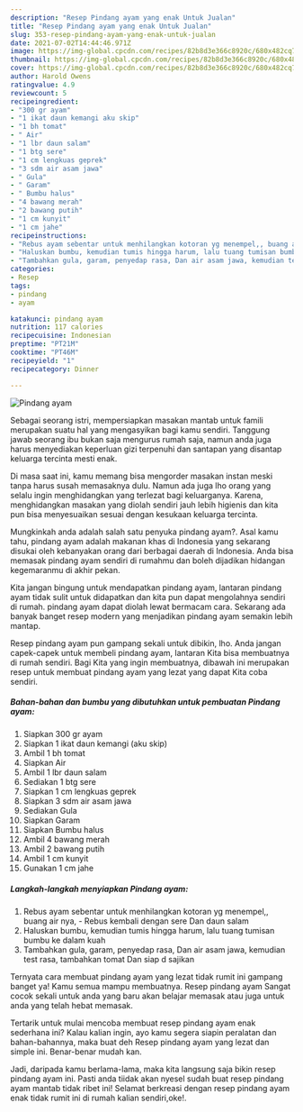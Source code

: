 ```yaml
---
description: "Resep Pindang ayam yang enak Untuk Jualan"
title: "Resep Pindang ayam yang enak Untuk Jualan"
slug: 353-resep-pindang-ayam-yang-enak-untuk-jualan
date: 2021-07-02T14:44:46.971Z
image: https://img-global.cpcdn.com/recipes/82b8d3e366c8920c/680x482cq70/pindang-ayam-foto-resep-utama.jpg
thumbnail: https://img-global.cpcdn.com/recipes/82b8d3e366c8920c/680x482cq70/pindang-ayam-foto-resep-utama.jpg
cover: https://img-global.cpcdn.com/recipes/82b8d3e366c8920c/680x482cq70/pindang-ayam-foto-resep-utama.jpg
author: Harold Owens
ratingvalue: 4.9
reviewcount: 5
recipeingredient:
- "300 gr ayam"
- "1 ikat daun kemangi aku skip"
- "1 bh tomat"
- " Air"
- "1 lbr daun salam"
- "1 btg sere"
- "1 cm lengkuas geprek"
- "3 sdm air asam jawa"
- " Gula"
- " Garam"
- " Bumbu halus"
- "4 bawang merah"
- "2 bawang putih"
- "1 cm kunyit"
- "1 cm jahe"
recipeinstructions:
- "Rebus ayam sebentar untuk menhilangkan kotoran yg menempel,, buang air nya,  Rebus kembali dengan sere Dan daun salam"
- "Haluskan bumbu, kemudian tumis hingga harum, lalu tuang tumisan bumbu ke dalam kuah"
- "Tambahkan gula, garam, penyedap rasa, Dan air asam jawa, kemudian test rasa, tambahkan tomat Dan siap d sajikan"
categories:
- Resep
tags:
- pindang
- ayam

katakunci: pindang ayam 
nutrition: 117 calories
recipecuisine: Indonesian
preptime: "PT21M"
cooktime: "PT46M"
recipeyield: "1"
recipecategory: Dinner

---
```



![Pindang ayam](https://img-global.cpcdn.com/recipes/82b8d3e366c8920c/680x482cq70/pindang-ayam-foto-resep-utama.jpg)

Sebagai seorang istri, mempersiapkan masakan mantab untuk famili merupakan suatu hal yang mengasyikan bagi kamu sendiri. Tanggung jawab seorang ibu bukan saja mengurus rumah saja, namun anda juga harus menyediakan keperluan gizi terpenuhi dan santapan yang disantap keluarga tercinta mesti enak.

Di masa  saat ini, kamu memang bisa mengorder masakan instan meski tanpa harus susah memasaknya dulu. Namun ada juga lho orang yang selalu ingin menghidangkan yang terlezat bagi keluarganya. Karena, menghidangkan masakan yang diolah sendiri jauh lebih higienis dan kita pun bisa menyesuaikan sesuai dengan kesukaan keluarga tercinta. 



Mungkinkah anda adalah salah satu penyuka pindang ayam?. Asal kamu tahu, pindang ayam adalah makanan khas di Indonesia yang sekarang disukai oleh kebanyakan orang dari berbagai daerah di Indonesia. Anda bisa memasak pindang ayam sendiri di rumahmu dan boleh dijadikan hidangan kegemaranmu di akhir pekan.

Kita jangan bingung untuk mendapatkan pindang ayam, lantaran pindang ayam tidak sulit untuk didapatkan dan kita pun dapat mengolahnya sendiri di rumah. pindang ayam dapat diolah lewat bermacam cara. Sekarang ada banyak banget resep modern yang menjadikan pindang ayam semakin lebih mantap.

Resep pindang ayam pun gampang sekali untuk dibikin, lho. Anda jangan capek-capek untuk membeli pindang ayam, lantaran Kita bisa membuatnya di rumah sendiri. Bagi Kita yang ingin membuatnya, dibawah ini merupakan resep untuk membuat pindang ayam yang lezat yang dapat Kita coba sendiri.

<!--inarticleads1-->

##### Bahan-bahan dan bumbu yang dibutuhkan untuk pembuatan Pindang ayam:

1. Siapkan 300 gr ayam
1. Siapkan 1 ikat daun kemangi (aku skip)
1. Ambil 1 bh tomat
1. Siapkan  Air
1. Ambil 1 lbr daun salam
1. Sediakan 1 btg sere
1. Siapkan 1 cm lengkuas geprek
1. Siapkan 3 sdm air asam jawa
1. Sediakan  Gula
1. Siapkan  Garam
1. Siapkan  Bumbu halus
1. Ambil 4 bawang merah
1. Ambil 2 bawang putih
1. Ambil 1 cm kunyit
1. Gunakan 1 cm jahe




<!--inarticleads2-->

##### Langkah-langkah menyiapkan Pindang ayam:

1. Rebus ayam sebentar untuk menhilangkan kotoran yg menempel,, buang air nya,  - Rebus kembali dengan sere Dan daun salam
1. Haluskan bumbu, kemudian tumis hingga harum, lalu tuang tumisan bumbu ke dalam kuah
1. Tambahkan gula, garam, penyedap rasa, Dan air asam jawa, kemudian test rasa, tambahkan tomat Dan siap d sajikan




Ternyata cara membuat pindang ayam yang lezat tidak rumit ini gampang banget ya! Kamu semua mampu membuatnya. Resep pindang ayam Sangat cocok sekali untuk anda yang baru akan belajar memasak atau juga untuk anda yang telah hebat memasak.

Tertarik untuk mulai mencoba membuat resep pindang ayam enak sederhana ini? Kalau kalian ingin, ayo kamu segera siapin peralatan dan bahan-bahannya, maka buat deh Resep pindang ayam yang lezat dan simple ini. Benar-benar mudah kan. 

Jadi, daripada kamu berlama-lama, maka kita langsung saja bikin resep pindang ayam ini. Pasti anda tiidak akan nyesel sudah buat resep pindang ayam mantab tidak ribet ini! Selamat berkreasi dengan resep pindang ayam enak tidak rumit ini di rumah kalian sendiri,oke!.

